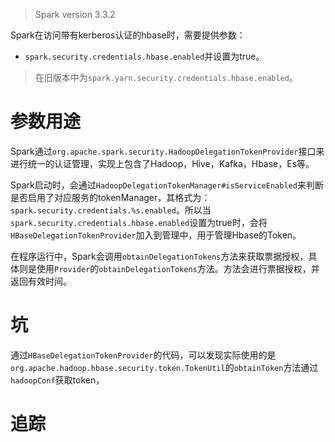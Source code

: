 
> Spark version 3.3.2

Spark在访问带有kerberos认证的hbase时，需要提供参数：
- `spark.security.credentials.hbase.enabled`并设置为true。

> 在旧版本中为`spark.yarn.security.credentials.hbase.enabled`。

# 参数用途

Spark通过`org.apache.spark.security.HadoopDelegationTokenProvider`接口来进行统一的认证管理，实现上包含了Hadoop，Hive，Kafka，Hbase，Es等。

Spark启动时，会通过`HadoopDelegationTokenManager#isServiceEnabled`来判断是否启用了对应服务的tokenManager，其格式为：`spark.security.credentials.%s.enabled`。所以当`spark.security.credentials.hbase.enabled`设置为true时，会将`HBaseDelegationTokenProvider`加入到管理中，用于管理Hbase的Token。

在程序运行中，Spark会调用`obtainDelegationTokens`方法来获取票据授权，具体则是使用`Provider`的`obtainDelegationTokens`方法。方法会进行票据授权，并返回有效时间。

# 坑

通过`HBaseDelegationTokenProvider`的代码，可以发现实际使用的是`org.apache.hadoop.hbase.security.token.TokenUtil`的`obtainToken`方法通过`hadoopConf`获取token，


# 追踪
